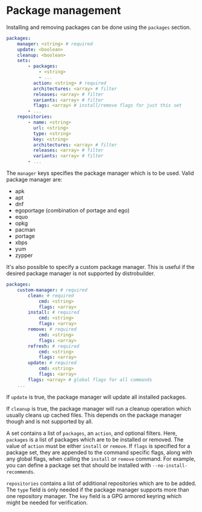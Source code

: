# Package management

Installing and removing packages can be done using the `packages` section.

```yaml
packages:
    manager: <string> # required
    update: <boolean>
    cleanup: <boolean>
    sets:
        - packages:
            - <string>
            - ...
          action: <string> # required
          architectures: <array> # filter
          releases: <array> # filter
          variants: <array> # filter
          flags: <array> # install/remove flags for just this set
        - ...
    repositories:
        - name: <string>
          url: <string>
          type: <string>
          key: <string>
          architectures: <array> # filter
          releases: <array> # filter
          variants: <array> # filter
        - ...

```

The `manager` keys specifies the package manager which is to be used.
Valid package manager are:

* apk
* apt
* dnf
* egoportage (combination of portage and ego)
* equo
* opkg
* pacman
* portage
* xbps
* yum
* zypper

It's also possible to specify a custom package manager.
This is useful if the desired package manager is not supported by distrobuilder.

```yaml
packages:
    custom-manager: # required
        clean: # required
            cmd: <string>
            flags: <array>
        install: # required
            cmd: <string>
            flags: <array>
        remove: # required
            cmd: <string>
            flags: <array>
        refresh: # required
            cmd: <string>
            flags: <array>
        update: # required
            cmd: <string>
            flags: <array>
        flags: <array> # global flags for all commands
    ...
```

If `update` is true, the package manager will update all installed packages.

If `cleanup` is true, the package manager will run a cleanup operation which usually cleans up cached files.
This depends on the package manager though and is not supported by all.

A set contains a list of `packages`, an `action`, and optional filters.
Here, `packages` is a list of packages which are to be installed or removed.
The value of `action` must be either `install` or `remove`. If `flags` is
specified for a package set, they are appended to the command specific
flags, along with any global flags, when calling the `install` or `remove`
command.  For example, you can define a package set that should be installed
with `--no-install-recommends`.

`repositories` contains a list of additional repositories which are to be added.
The `type` field is only needed if the package manager supports more than one repository manager.
The `key` field is a GPG armored keyring which might be needed for verification.

